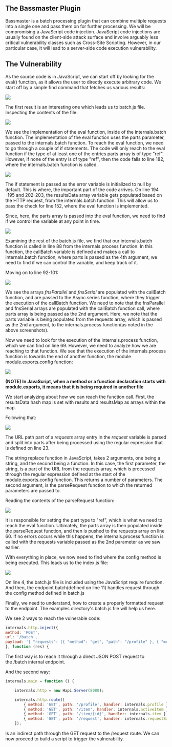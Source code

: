 ## The Bassmaster Plugin
Bassmaster is a batch processing plugin that can combine multiple requests into a single one and pass them on for further processing.
We will be compromising a JavaScript code injection.
JavaScript code injections are usually found on the client-side attack surface and involve arguably less critical vulnerability classes such as Cross-Site Scripting.
However, in our particular case, it will lead to a  server-side code execution vulnerability.


## The Vulnerability
As the source code is in JavaScript, we can start off by looking for the eval() function, as it allows the user to directly execute arbitrary code.
We start off by a simple find command that fetches us various results:

 ![](../../03.%20Images/t3-ss1.png)

The first result is an interesting one which leads us to batch.js file.
Inspecting the contents of the file:

![](../../03.%20Images/t3-ss2.png)

We see the implementation of the eval function, inside of the internals.batch function. The implementation of the eval function uses the parts parameter, passed to the internals.batch function.
To reach the eval function, we need to go through a couple of if statements. The code will only reach to the eval function if the type of at least one of the entries parts array is of type "ref".
However, if none of the entry is of type "ref", then the code falls to line 182, where the internals.batch function is called.

![](../../03.%20Images/t3-ss3.png)

The if statement is passed as the error variable is initialized to null by default.
This is where, the important part of the code arrives.
On line 194 -195 and 202-203, the resultsData array variable gets populated based on the HTTP request, from the internals.batch function.
This will allow us to pass the check for line 152, where the eval function is implemented.

Since, here, the parts array is passed into the eval function, we need to find if we control the variable at any point in time.

![](../../03.%20Images/t3-ss4.png)

Examining the rest of the batch.js file, we find that our internals.batch function is called in line 88 from the internals.process function.
In this function, the callBatch variable is defined and makes a call to internals.batch function, where parts is passed as the 4th argument, we need to find if we can control the variable, and keep track of it.


Moving on to line 92-101:

![](../../03.%20Images/t3-ss5.png)

We see the arrays _fnsParallel_ and _fnsSerial_ are populated with the callBatch function, and are passed to the Async.series function, where they trigger the execution of the callBatch function.
We need to note that the fnsParallel and fnsSerial arrays are populated with the callBatch function call, where parts array is being passed as the 2nd argument.
Here, we note that the parts variable is being populated from the requests array, which is passed as the 2nd argument, to the internals.process function(as noted in the above screenshots).

Now we need to look for the execution of the internals.process function, which we can find on line 69.
However, we need to analyze how we are reaching to that function.
We see that the execution of the internals.process function is towards the end of another function, the module module.exports.config function:

![](../../03.%20Images/t3-ss6.png)

**(NOTE) In JavaScript, when a method or a function declaration starts with module.exports, it means that it is being required in another file**

We start analyzing about how we can reach the function call.
First, the resultsData hash map is set with results and resultsMap as arrays within the map.

Following that:

![](../../03.%20Images/t3-ss7.png)

The URL path part of a _requests_ array entry in the _request_ variable is parsed and split into parts after being processed using the regular expression that is defined on line 23.

The string replace function in JavaScript, takes 2 arguments, one being a string, and the second being a function.
In this case, the first parameter, the string, is a part of the URL from the requests array, which is processed through the regular expression defined at the start of the module.exports.config function. This returns a number of parameters.
The second argument, is the parseRequest function to which the returned parameters are passed to.

Reading the contents of the parseRequest function:

![](../../03.%20Images/t3-ss8.png)

It is responsible for setting the part type to "ref", which is what we need to reach the eval function.
Ultimately, the parts array is then populated inside the parseRequest function, and then is pushed to the requests array on line 60.
If no errors occurs while this happens, the internals.process function is called with the requests variable passed as the 2nd parameter as we saw earlier.

With everything in place, we now need to find where the config method is being executed. This leads us to the index.js file:

![](../../03.%20Images/t3-ss9.png)

On line 4, the batch.js file is included using the JavaScript require function.
And then, the endpoint batch(defined on line 11) handles request through the config method defined in batch.js

Finally, we need to understand, how to create a properly formatted request to the endpoint.
The examples directory's batch.js file will help us here.

We see 2 ways to reach the vulnerable code:

```javascript
internals.http.inject({
method: 'POST',
url: '/batch',
payload: '{ "requests": [{ "method": "get", "path": "/profile" }, { "method": "get", "path": "/item" }, { "method": "get", "path": "/item/$1.id" }] }'
}, function (res) {
```

The first way is to reach it through a direct JSON POST request to the /batch internal endpoint.

And the second way:

```javascript
internals.main = function () {

    internals.http = new Hapi.Server(8080);

    internals.http.route([
        { method: 'GET', path: '/profile', handler: internals.profile },
        { method: 'GET', path: '/item', handler: internals.activeItem },
        { method: 'GET', path: '/item/{id}', handler: internals.item },
        { method: 'GET', path: '/request', handler: internals.requestBatch }
    ]);

```

Is an indirect path through the GET request to the /request route.
We can now proceed to build a script to trigger the vulnerability.